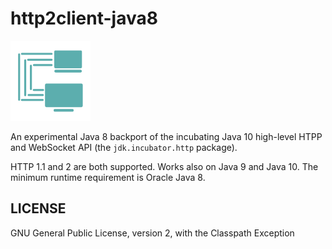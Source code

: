 # http2client-java8

![](art/streamsupport-sf.png)

An experimental Java 8 backport of the incubating Java 10 high-level HTPP and WebSocket API (the `jdk.incubator.http` package).

HTTP 1.1 and 2 are both supported. Works also on Java 9 and Java 10. The minimum runtime requirement is Oracle Java 8.



## LICENSE

GNU General Public License, version 2, with the Classpath Exception
